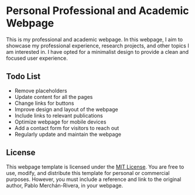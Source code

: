 # Personal Professional and Academic Webpage
This is my professional and academic webpage. In this webpage, I aim to showcase my professional experience, research projects, and other topics I am interested in. I have opted for a minimalist design to provide a clean and focused user experience.

## Todo List
- Remove placeholders
- Update content for all the pages
- Change links for buttons
- Improve design and layout of the webpage
- Include links to relevant publications
- Optimize webpage for mobile devices
- Add a contact form for visitors to reach out
- Regularly update and maintain the webpage

## License

This webpage template is licensed under the [MIT License](https://opensource.org/licenses/MIT). You are free to use, modify, and distribute this template for personal or commercial purposes. However, you must include a reference and link to the original author, Pablo Merchán-Rivera, in your webpage.
